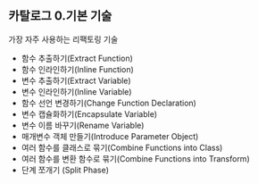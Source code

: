 ## 카탈로그 0.기본 기술 
가장 자주 사용하는 리팩토링 기술
* 함수 추출하기(Extract Function)
* 함수 인라인하기(Inline Function)
* 변수 추출하기(Extract Variable)
* 변수 인라인하기(Inline Variable)
* 함수 선언 변경하기(Change Function Declaration)
* 변수 캡슐화하기(Encapsulate Variable)
* 변수 이름 바꾸기(Rename Variable)
* 매개변수 객체 만들기(Introduce Parameter Object)
* 여러 함수를 클래스로 묶기(Combine Functions into Class)
* 여러 함수를 변환 함수로 묶기(Combine Functions into Transform)
* 단계 쪼개기 (Split Phase)
